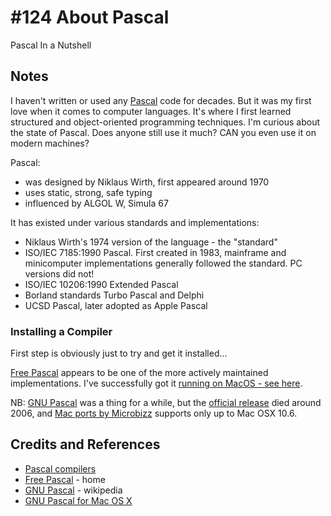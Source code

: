 # #124 About Pascal

Pascal In a Nutshell

## Notes

I haven't written or used any [Pascal](https://en.wikipedia.org/wiki/Pascal_(programming_language)) code for decades.
But it was my first love when it comes to computer languages.
It's where I first learned structured and object-oriented programming techniques.
I'm curious about the state of Pascal. Does anyone still use it much? CAN you even use it on modern machines?

Pascal:

* was designed by Niklaus Wirth, first appeared around 1970
* uses static, strong, safe typing
* influenced by ALGOL W, Simula 67

It has existed under various standards and implementations:

* Niklaus Wirth's 1974 version of the language - the "standard"
* ISO/IEC 7185:1990 Pascal. First created in 1983, mainframe and minicomputer implementations generally followed the standard. PC versions did not!
* ISO/IEC 10206:1990 Extended Pascal
* Borland standards Turbo Pascal and Delphi
* UCSD Pascal, later adopted as Apple Pascal

### Installing a Compiler

First step is obviously just to try and get it installed...

[Free Pascal](https://www.freepascal.org/) appears to be one of the more actively maintained
implementations.
I've successfully got it [running on MacOS - see here](../free_pascal).

NB: [GNU Pascal](https://en.wikipedia.org/wiki/GNU_Pascal) was a thing for a while, but the
[official release](http://www.gnu-pascal.de/gpc/h-index.html) died around 2006, and
[Mac ports by Microbizz](http://www.microbizz.nl/gpc.html) supports only up to Mac OSX 10.6.

## Credits and References

* [Pascal compilers](https://en.wikipedia.org/wiki/Category:Pascal_compilers)
* [Free Pascal](https://www.freepascal.org/) - home
* [GNU Pascal](https://en.wikipedia.org/wiki/GNU_Pascal) - wikipedia
* [GNU Pascal for Mac OS X](http://www.microbizz.nl/gpc.html)
